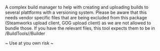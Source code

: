 A complex build manager to help with creating and uploading builds to several plattforms with a versioning system.
Please be aware that this needs vendor specific files that are being excluded from this package (Steamworks upload client, GOG upload client) as we are not allowed to bundle those.
If you have the relevant files, this tool expects them to be in <yourUnityProject>/BuildTools/<Steam or GOG>/Builder

~ Use at you own risk ~
